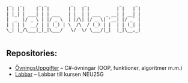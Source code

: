 ```
 _   _      _ _         _    _            _     _ 
| | | |    | | |       | |  | |          | |   | |
| |_| | ___| | | ___   | |  | | ___  _ __| | __| |
|  _  |/ _ \ | |/ _ \  | |/\| |/ _ \| '__| |/ _` |
| | | |  __/ | | (_) | \  /\  / (_) | |  | | (_| |
\_| |_/\___|_|_|\___/   \/  \/ \___/|_|  |_|\__,_|
                                                  
```
## Repositories:
- [ÖvningsUppgifter](https://github.com/MelvinEdlund/OvningsUppgifter) – C#-övningar (OOP, funktioner, algoritmer m.m.)
- [Labbar](https://github.com/MelvinEdlund/Labbar) – Labbar till kursen NEU25G
